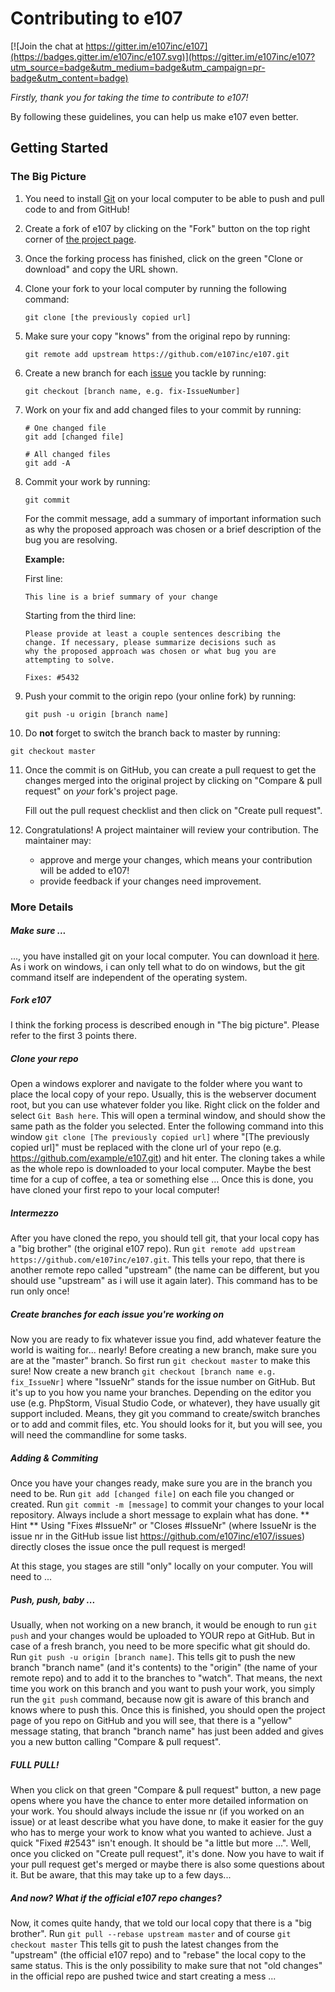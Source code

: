 # Contributing to e107
[![Join the chat at https://gitter.im/e107inc/e107](https://badges.gitter.im/e107inc/e107.svg)](https://gitter.im/e107inc/e107?utm_source=badge&utm_medium=badge&utm_campaign=pr-badge&utm_content=badge)

_Firstly, thank you for taking the time to contribute to e107!_

By following these guidelines, you can help us make e107 even better.

## Getting Started

### The Big Picture

1. You need to install [Git](https://git-scm.com/) on your local computer to be able to push and pull code to and from GitHub!
2. Create a fork of e107 by clicking on the "Fork" button on the top right corner of [the project page](https://github.com/e107inc/e107/).
3. Once the forking process has finished, click on the green "Clone or download" and copy the URL shown.
4. Clone your fork to your local computer by running the following command:
   ```
   git clone [the previously copied url]
   ```
5. Make sure your copy "knows" from the original repo by running:
   ```
   git remote add upstream https://github.com/e107inc/e107.git
   ```
6. Create a new branch for each [issue](https://github.com/e107inc/e107/issues) you tackle by running:
   ```
   git checkout [branch name, e.g. fix-IssueNumber]
   ```
7. Work on your fix and add changed files to your commit by running:
   ```
   # One changed file
   git add [changed file]

   # All changed files
   git add -A
   ```
8. Commit your work by running:
   ```
   git commit
   ```
   For the commit message, add a summary of important information such as why the proposed approach was chosen or a brief description of the bug you are resolving.
   
   **Example:**
   
   First line:
   ```
   This line is a brief summary of your change
   ```
   
   Starting from the third line:
   ```
   Please provide at least a couple sentences describing the
   change. If necessary, please summarize decisions such as
   why the proposed approach was chosen or what bug you are
   attempting to solve.
   
   Fixes: #5432
   ```
9. Push your commit to the origin repo (your online fork) by running:
   ```
   git push -u origin [branch name]
   ```
10. Do **not** forget to switch the branch back to master by running:
   ```
   git checkout master
   ```
11. Once the commit is on GitHub, you can create a pull request to get the changes merged into the original project by clicking on "Compare & pull request" on _your_ fork's project page.

    Fill out the pull request checklist and then click on "Create pull request".
12. Congratulations! A project maintainer will review your contribution.  The maintainer may:
    * approve and merge your changes, which means your contribution will be added to e107!
    * provide feedback if your changes need improvement.


### More Details

##### Make sure ... 

..., you have installed git on your local computer. You can download it [here](https://git-scm.com/downloads).
As i work on windows, i can only tell what to do on windows, but the git command itself are independent of the operating system.
      

##### Fork e107

I think the forking process is described enough in "The big picture". Please refer to the first 3 points there.


##### Clone your repo

Open a windows explorer and navigate to the folder where you want to place the  local copy of your repo. Usually, this is the webserver document root, but you can use whatever folder you like.
Right click on the folder and select `Git Bash here`. This will open a terminal window, and should show the same path as the folder you selected.
Enter the following command into this window `git clone [The previously copied url]` where "[The previously copied url]" must be replaced with the clone url of your repo (e.g. https://github.com/example/e107.git) and hit enter.
The cloning takes a while as the whole repo is downloaded to your local computer.
Maybe the best time for a cup of coffee, a tea or something else ...
Once this is done, you have cloned your first repo to your local computer!


##### Intermezzo

After you have cloned the repo, you should tell git, that your local copy has a "big brother" (the original e107 repo).
Run `git remote add upstream https://github.com/e107inc/e107.git`. This tells your repo, that there is another remote repo called "upstream" (the name can be different, but you should use "upstream" as i will use it again later).
This command has to be run only once!


##### Create branches for each issue you're working on

Now you are ready to fix whatever issue you find, add whatever feature the world is waiting for... nearly!
Before creating a new branch, make sure you are at the "master" branch. 
So first run `git checkout master` to make this sure!
Now create a new branch `git checkout [branch name e.g. fix_IssueNr]` where "IssueNr" stands for the issue number on GitHub. But it's up to you how you name your branches.
Depending on the editor you use (e.g. PhpStorm, Visual Studio Code, or whatever), they have usually git support included. Means, they git you command to create/switch branches or to add and commit files, etc. You should looks for it, but you will see, you will need the commandline for some tasks.


##### Adding & Commiting

Once you have your changes ready, make sure you are in the branch you need to be.
Run `git add [changed file]` on each file you changed or created.
Run `git commit -m [message]` to commit your changes to your local repository. Always include a short message to explain what has done. 
** Hint ** Using "Fixes #IssueNr" or "Closes #IssueNr" (where IssueNr is the issue nr in the GitHub issue list https://github.com/e107inc/e107/issues) directly closes the issue once the pull request is merged!

At this stage, you stages are still "only" locally on your computer. You will need to ...


##### Push, push, baby ...

Usually, when not working on a new branch, it would be enough to run `git push` and your changes would be uploaded to YOUR repo at GitHub.
But in case of a fresh branch, you need to be more specific what git should do.
Run `git push -u origin [branch name]`.
This tells git to push the new branch "branch name" (and it's contents) to the "origin" (the name of your remote repo) and to add it to the branches to "watch". That means, the next time you work on this branch and you want to push your work, you simply run the `git push` command, because now git is aware of this branch and knows where to push this.
Once this is finished, you should open the project page of you repo on GitHub and you will see, that there is a "yellow" message stating, that branch "branch name" has just been added and gives you a new button calling "Compare & pull request".


##### FULL PULL!

When you click on that green "Compare & pull request" button, a new page opens where you have the chance to enter more detailed information on your work. You should always include the issue nr (if you worked on an issue) or at least describe what you have done, to make it easier for the guy who has to merge your work to know what you wanted to achieve.
Just a quick "Fixed #2543" isn't enough. It should be "a little but more ...".
Well, once you clicked on "Create pull request", it's done. Now you have to wait if your pull request get's merged or maybe there is also some questions about it. But be aware, that this may take up to a few days...


##### And now? What if the official e107 repo changes?

Now, it comes quite handy, that we told our local copy that there is a "big brother".
Run `git pull --rebase upstream master` and of course `git checkout master`
This tells git to push the latest changes from the "upstream" (the official e107 repo) and to "rebase" the local copy to the same status.
This is the only possibility to make sure that not "old changes" in the official repo are pushed twice and start creating a mess ...